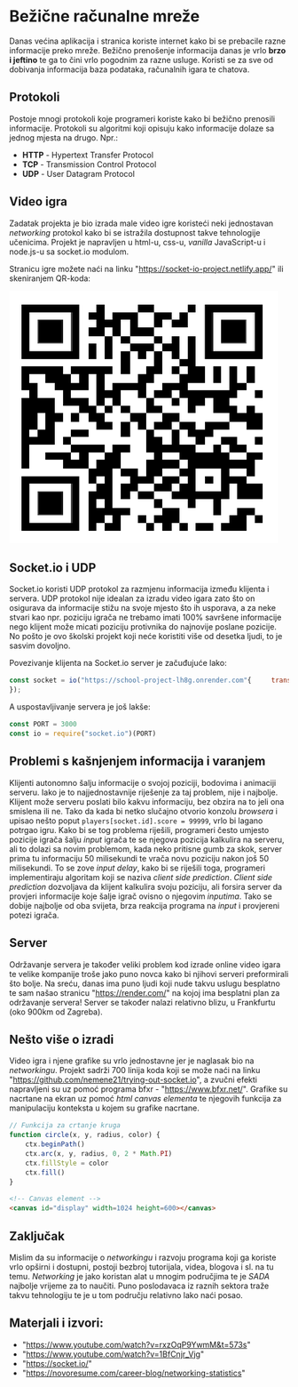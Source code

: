 # Bežične računalne mreže

Danas većina aplikacija i stranica koriste internet kako bi se prebacile razne informacije preko mreže. Bežično prenošenje informacija danas je vrlo **brzo i jeftino** te ga to čini vrlo pogodnim za razne usluge. Koristi se za sve od dobivanja informacija baza podataka, računalnih igara te chatova.

## Protokoli
Postoje mnogi protokoli koje programeri koriste kako bi bežično prenosili informacije. Protokoli su algoritmi koji opisuju kako informacije dolaze sa jednog mjesta na drugo. Npr.:
* **HTTP** - Hypertext Transfer Protocol
* **TCP** - Transmission Control Protocol
* **UDP** - User Datagram Protocol

## Video igra
Zadatak projekta je bio izrada male video igre koristeći neki jednostavan *networking* protokol kako bi se istražila dostupnost takve tehnologije učenicima.
Projekt je napravljen u html-u, css-u, *vanilla* JavaScript-u i node.js-u sa socket.io modulom.

Stranicu igre možete naći na linku "https://socket-io-project.netlify.app/" ili skeniranjem QR-koda:

![QR-kod](qr_kod.png)

## Socket.io i UDP
Socket.io koristi UDP protokol za razmjenu informacija između klijenta i servera. UDP protokol nije idealan za izradu video igara zato što on osigurava da informacije stižu na svoje mjesto što ih usporava, a za neke stvari kao npr. poziciju igrača ne trebamo imati 100% savršene informacije nego klijent može micati poziciju protivnika do najnovije poslane pozicije. No pošto je ovo školski projekt koji neće koristiti više od desetka ljudi, to je sasvim dovoljno.

Povezivanje klijenta na Socket.io server je začuđujuće lako:
```js
const socket = io("https://school-project-lh8g.onrender.com"{     transports: ['websocket']
});
```
A uspostavljivanje servera je još lakše:
```js
const PORT = 3000
const io = require("socket.io")(PORT)
```
## Problemi s kašnjenjem informacija i varanjem
Klijenti autonomno šalju informacije o svojoj poziciji, bodovima i animaciji serveru. Iako je to najjednostavnije riješenje za taj problem, nije i najbolje. Klijent može serveru poslati bilo kakvu informaciju, bez obzira na to jeli ona smislena ili ne. Tako da kada bi netko slučajno otvorio konzolu *browsera* i upisao nešto poput `players[socket.id].score = 99999`, vrlo bi lagano potrgao igru. Kako bi se tog problema riješili, programeri često umjesto pozicije igrača šalju *input* igrača te se njegova pozicija kalkulira na serveru, ali to dolazi sa novim problemom, kada neko pritisne gumb za skok, server prima tu informaciju 50 milisekundi te vrača novu poziciju nakon još 50 milisekundi. To se zove *input delay*, kako bi se riješili toga, programeri implementiraju algoritam koji se naziva *client side prediction*. *Client side prediction* dozvoljava da klijent kalkulira svoju poziciju, ali forsira server da provjeri informacije koje šalje igrač ovisno o njegovim *inputima*. Tako se dobije najbolje od oba svijeta, brza reakcija programa na *input* i provjereni potezi igrača.
## Server
Održavanje servera je također veliki problem kod izrade online video igara te velike kompanije troše jako puno novca kako bi njihovi serveri preformirali što bolje. Na sreću, danas ima puno ljudi koji nude takvu uslugu besplatno te sam našao stranicu "https://render.com/" na kojoj ima besplatni plan za održavanje servera! Server se također nalazi relativno blizu, u Frankfurtu (oko 900km od Zagreba).
## Nešto više o izradi
Video igra i njene grafike su vrlo jednostavne jer je naglasak bio na *networkingu*. Projekt sadrži 700 linija koda koji se može naći na linku "https://github.com/nemene21/trying-out-socket.io", a zvučni efekti napravljeni su uz pomoć programa bfxr - "https://www.bfxr.net/". Grafike su nacrtane na ekran uz pomoć *html canvas elementa* te njegovih funkcija za manipulaciju konteksta u kojem su grafike nacrtane.
```js
// Funkcija za crtanje kruga
function circle(x, y, radius, color) {
    ctx.beginPath()
    ctx.arc(x, y, radius, 0, 2 * Math.PI)
    ctx.fillStyle = color
    ctx.fill()
}
```
```html
<!-- Canvas element -->
<canvas id="display" width=1024 height=600></canvas>
```
## Zaključak
Mislim da su informacije o *networkingu* i razvoju programa koji ga koriste vrlo opširni i dostupni, postoji bezbroj tutorijala, videa, blogova i sl. na tu temu. *Networking* je jako koristan alat u mnogim područjima te je *SADA* najbolje vrijeme za to naučiti. Puno poslodavaca iz raznih sektora traže takvu tehnologiju te je u tom području relativno lako naći posao.
## Materjali i izvori:
* "https://www.youtube.com/watch?v=rxzOqP9YwmM&t=573s"
* "https://www.youtube.com/watch?v=1BfCnjr_Vjg"
* "https://socket.io/"
* "https://novoresume.com/career-blog/networking-statistics"
